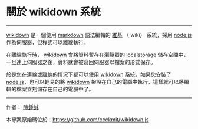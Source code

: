 # 關於 wikidown 系統

----
[wikidown](wikidown.html) 是一個使用 [markdown] 語法編輯的 [維基] （ wiki） 系統，採用 [node.js] 作為伺服器，但程式可以離線執行。

在離線執行時， [wikidown](wikidown.html) 會將資料暫存在瀏覽器的 [localstorage](http://zh.wikipedia.org/wiki/%E7%BD%91%E9%A1%B5%E5%AD%98%E5%82%A8) 儲存空間中，一旦連上伺服器之後，資料就會被寫回伺服器以檔案的形式保存。

於是您在連線或離線的情況下都可以使用 [wikidown](wikidown.html) 系統，如果您安裝了 [node.js]，也可以輕易的將 [wikidown](wikidown.html)  架設在自己的電腦中執行，這樣就可以將編輯的檔案立刻儲存在自己的電腦中了。

----

作者： [陳鍾誠](ccckmit.html)

本專案原始碼位於：<https://github.com/ccckmit/wikidown.js>

[markdown]:http://markdown.tw/
[維基]:http://zh.wikipedia.org/wiki/%E7%B6%AD%E5%9F%BA
[node.js]:http://nodejs.org/
